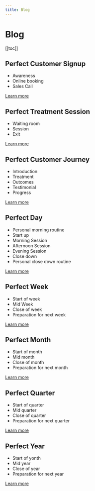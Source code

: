 ```yaml
---
title: Blog
---
```


# Blog

[[toc]]

## Perfect Customer Signup

- Awareness
- Online booking
- Sales Call

[Learn more](./the-perfect-customer-signup-experience-with-gensolve.md)

## Perfect Treatment Session

- Waiting room
- Session
- Exit

[Learn more](the-perfect-customer-treatment-session-with-gensolve.md)

## Perfect Customer Journey

- Introduction
- Treatment
- Outcomes
- Testimonial
- Progress

[Learn more](the-perfect-customer-journey-with-gensolve.md)

## Perfect Day

- Personal morning routine
- Start up
- Morning Session
- Afternoon Session
- Evening Session
- Close down
- Personal close down routine

[Learn more](the-perfect-day-with-gensolve.md)

## Perfect Week

- Start of week
- Mid Week
- Close of week
- Preparation for next week

[Learn more](the-perfect-week-with-gensolve.md)

## Perfect Month

- Start of month
- Mid month
- Close of month
- Preparation for next month

[Learn more](the-perfect-month-with-gensolve.md)

## Perfect Quarter

- Start of quarter
- Mid quarter
- Close of quarter
- Preparation for next quarter

[Learn more](the-perfect-quarter-with-gensolve.md)

## Perfect Year

- Start of yonth
- Mid year
- Close of year
- Preparation for next year

[Learn more](the-perfect-year-with-gensolve.md)
